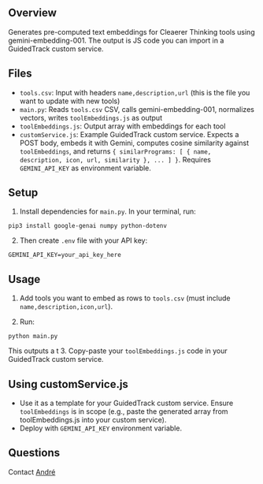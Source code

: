 ## Overview
Generates pre-computed text embeddings for Cleaerer Thinking tools using gemini-embedding-001. The output is JS code you can import in a GuidedTrack custom service.

## Files
- `tools.csv`: Input with headers `name,description,url` (this is the file you want to update with new tools)
- `main.py`: Reads `tools.csv` CSV, calls gemini-embedding-001, normalizes vectors, writes `toolEmbeddings.js` as output
- `toolEmbeddings.js`: Output array with embeddings for each tool
 - `customService.js`: Example GuidedTrack custom service. Expects a POST body, embeds it with Gemini, computes cosine similarity against `toolEmbeddings`, and returns `{ similarPrograms: [ { name, description, icon, url, similarity }, ... ] }`. Requires `GEMINI_API_KEY` as environment variable.

## Setup
1. Install dependencies for `main.py`. In your terminal, run:
```
pip3 install google-genai numpy python-dotenv
```
2. Then create `.env` file with your API key:
```
GEMINI_API_KEY=your_api_key_here
```

## Usage
1. Add tools you want to embed as rows to `tools.csv` (must include `name,description,icon,url`).

2. Run:
```
python main.py
```
This outputs a t
3. Copy-paste your `toolEmbeddings.js` code in your GuidedTrack custom service.

## Using customService.js
- Use it as a template for your GuidedTrack custom service. Ensure `toolEmbeddings` is in scope (e.g., paste the generated array from toolEmbeddings.js into your custom service).
- Deploy with `GEMINI_API_KEY` environment variable.

## Questions
Contact [André](https://andreferretti.com/)